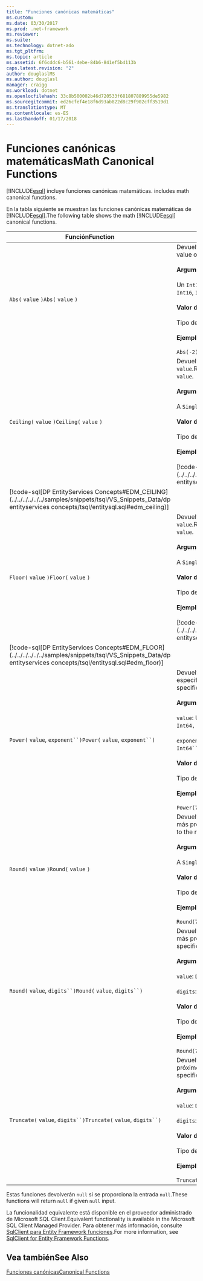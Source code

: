 ```yaml
---
title: "Funciones canónicas matemáticas"
ms.custom: 
ms.date: 03/30/2017
ms.prod: .net-framework
ms.reviewer: 
ms.suite: 
ms.technology: dotnet-ado
ms.tgt_pltfrm: 
ms.topic: article
ms.assetid: 6f6cddc6-b561-4ebe-84b6-841ef5b4113b
caps.latest.revision: "2"
author: douglaslMS
ms.author: douglasl
manager: craigg
ms.workload: dotnet
ms.openlocfilehash: 33c8b500002b46d720533f681807889955de5982
ms.sourcegitcommit: ed26cfef4e18f6d93ab822d8c29f902cff3519d1
ms.translationtype: MT
ms.contentlocale: es-ES
ms.lasthandoff: 01/17/2018
---
```

# <a name="math-canonical-functions"></a><span data-ttu-id="05cc4-102">Funciones canónicas matemáticas</span><span class="sxs-lookup"><span data-stu-id="05cc4-102">Math Canonical Functions</span></span>
[!INCLUDE[esql](../../../../../../includes/esql-md.md)]<span data-ttu-id="05cc4-103"> incluye funciones canónicas matemáticas.</span><span class="sxs-lookup"><span data-stu-id="05cc4-103"> includes math canonical functions.</span></span>  
  
 <span data-ttu-id="05cc4-104">En la tabla siguiente se muestran las funciones canónicas matemáticas de [!INCLUDE[esql](../../../../../../includes/esql-md.md)].</span><span class="sxs-lookup"><span data-stu-id="05cc4-104">The following table shows the math [!INCLUDE[esql](../../../../../../includes/esql-md.md)] canonical functions.</span></span>  
  
|<span data-ttu-id="05cc4-105">Función</span><span class="sxs-lookup"><span data-stu-id="05cc4-105">Function</span></span>|<span data-ttu-id="05cc4-106">Descripción</span><span class="sxs-lookup"><span data-stu-id="05cc4-106">Description</span></span>|  
|--------------|-----------------|  
|<span data-ttu-id="05cc4-107">`Abs(` `value` `)`</span><span class="sxs-lookup"><span data-stu-id="05cc4-107">`Abs(` `value` `)`</span></span>|<span data-ttu-id="05cc4-108">Devuelve el valor absoluto de `value`.</span><span class="sxs-lookup"><span data-stu-id="05cc4-108">Returns the absolute value of `value`.</span></span><br /><br /> <span data-ttu-id="05cc4-109">**Argumentos**</span><span class="sxs-lookup"><span data-stu-id="05cc4-109">**Arguments**</span></span><br /><br /> <span data-ttu-id="05cc4-110">Un `Int16`, `Int32`, `Int64`, `Byte`, `Single`, `Double`, y `Decimal`.</span><span class="sxs-lookup"><span data-stu-id="05cc4-110">An `Int16`, `Int32`, `Int64`, `Byte`, `Single`, `Double`, and `Decimal`.</span></span><br /><br /> <span data-ttu-id="05cc4-111">**Valor devuelto**</span><span class="sxs-lookup"><span data-stu-id="05cc4-111">**Return Value**</span></span><br /><br /> <span data-ttu-id="05cc4-112">Tipo de `value`.</span><span class="sxs-lookup"><span data-stu-id="05cc4-112">The type of `value`.</span></span><br /><br /> <span data-ttu-id="05cc4-113">**Ejemplo**</span><span class="sxs-lookup"><span data-stu-id="05cc4-113">**Example**</span></span><br /><br /> `Abs(-2)`|  
|<span data-ttu-id="05cc4-114">`Ceiling(` `value` `)`</span><span class="sxs-lookup"><span data-stu-id="05cc4-114">`Ceiling(` `value` `)`</span></span>|<span data-ttu-id="05cc4-115">Devuelve el menor entero que es mayor o igual que `value`.</span><span class="sxs-lookup"><span data-stu-id="05cc4-115">Returns the smallest integer that is not less than `value`.</span></span><br /><br /> <span data-ttu-id="05cc4-116">**Argumentos**</span><span class="sxs-lookup"><span data-stu-id="05cc4-116">**Arguments**</span></span><br /><br /> <span data-ttu-id="05cc4-117">A `Single`, `Double`, y `Decimal`.</span><span class="sxs-lookup"><span data-stu-id="05cc4-117">A `Single`, `Double`, and `Decimal`.</span></span><br /><br /> <span data-ttu-id="05cc4-118">**Valor devuelto**</span><span class="sxs-lookup"><span data-stu-id="05cc4-118">**Return Value**</span></span><br /><br /> <span data-ttu-id="05cc4-119">Tipo de `value`.</span><span class="sxs-lookup"><span data-stu-id="05cc4-119">The type of `value`.</span></span><br /><br /> <span data-ttu-id="05cc4-120">**Ejemplo**</span><span class="sxs-lookup"><span data-stu-id="05cc4-120">**Example**</span></span><br /><br /> [!code-csharp[DP EntityServices Concepts#EDM_CEILING](../../../../../../samples/snippets/csharp/VS_Snippets_Data/dp entityservices concepts/cs/entitysql.cs#edm_ceiling)]
 [!code-sql[DP EntityServices Concepts#EDM_CEILING](../../../../../../samples/snippets/tsql/VS_Snippets_Data/dp entityservices concepts/tsql/entitysql.sql#edm_ceiling)]|  
|<span data-ttu-id="05cc4-121">`Floor(` `value` `)`</span><span class="sxs-lookup"><span data-stu-id="05cc4-121">`Floor(` `value` `)`</span></span>|<span data-ttu-id="05cc4-122">Devuelve el mayor entero que es menor o igual que `value`.</span><span class="sxs-lookup"><span data-stu-id="05cc4-122">Returns the largest integer that is not greater than `value`.</span></span><br /><br /> <span data-ttu-id="05cc4-123">**Argumentos**</span><span class="sxs-lookup"><span data-stu-id="05cc4-123">**Arguments**</span></span><br /><br /> <span data-ttu-id="05cc4-124">A `Single`, `Double`, y `Decimal`.</span><span class="sxs-lookup"><span data-stu-id="05cc4-124">A `Single`, `Double`, and `Decimal`.</span></span><br /><br /> <span data-ttu-id="05cc4-125">**Valor devuelto**</span><span class="sxs-lookup"><span data-stu-id="05cc4-125">**Return Value**</span></span><br /><br /> <span data-ttu-id="05cc4-126">Tipo de `value`.</span><span class="sxs-lookup"><span data-stu-id="05cc4-126">The type of `value`.</span></span><br /><br /> <span data-ttu-id="05cc4-127">**Ejemplo**</span><span class="sxs-lookup"><span data-stu-id="05cc4-127">**Example**</span></span><br /><br /> [!code-csharp[DP EntityServices Concepts#EDM_FLOOR](../../../../../../samples/snippets/csharp/VS_Snippets_Data/dp entityservices concepts/cs/entitysql.cs#edm_floor)]
 [!code-sql[DP EntityServices Concepts#EDM_FLOOR](../../../../../../samples/snippets/tsql/VS_Snippets_Data/dp entityservices concepts/tsql/entitysql.sql#edm_floor)]|  
|<span data-ttu-id="05cc4-128">`Power(` `value`, `exponent``)`</span><span class="sxs-lookup"><span data-stu-id="05cc4-128">`Power(` `value`, `exponent``)`</span></span>|<span data-ttu-id="05cc4-129">Devuelve el resultado del `value` especificado al `exponent` especificado.</span><span class="sxs-lookup"><span data-stu-id="05cc4-129">Returns the result of the specified `value` to the specified `exponent`.</span></span><br /><br /> <span data-ttu-id="05cc4-130">**Argumentos**</span><span class="sxs-lookup"><span data-stu-id="05cc4-130">**Arguments**</span></span><br /><br /> <span data-ttu-id="05cc4-131">`value`: Un `Int32, Int64, Double`, o `Decimal`.</span><span class="sxs-lookup"><span data-stu-id="05cc4-131">`value`: An `Int32, Int64, Double`, or `Decimal`.</span></span><br /><br /> <span data-ttu-id="05cc4-132">`exponent`: Un `Int64``, Double`, o `Decimal`.</span><span class="sxs-lookup"><span data-stu-id="05cc4-132">`exponent`: An `Int64``, Double`, or `Decimal`.</span></span><br /><br /> <span data-ttu-id="05cc4-133">**Valor devuelto**</span><span class="sxs-lookup"><span data-stu-id="05cc4-133">**Return Value**</span></span><br /><br /> <span data-ttu-id="05cc4-134">Tipo de `value`.</span><span class="sxs-lookup"><span data-stu-id="05cc4-134">The type of `value`.</span></span><br /><br /> <span data-ttu-id="05cc4-135">**Ejemplo**</span><span class="sxs-lookup"><span data-stu-id="05cc4-135">**Example**</span></span><br /><br /> `Power(748.58,2)`|  
|<span data-ttu-id="05cc4-136">`Round(` `value` `)`</span><span class="sxs-lookup"><span data-stu-id="05cc4-136">`Round(` `value` `)`</span></span>|<span data-ttu-id="05cc4-137">Devuelve la parte entera de `value`, redondeada al entero más próximo.</span><span class="sxs-lookup"><span data-stu-id="05cc4-137">Returns the integer portion of `value`, rounded to the nearest integer.</span></span><br /><br /> <span data-ttu-id="05cc4-138">**Argumentos**</span><span class="sxs-lookup"><span data-stu-id="05cc4-138">**Arguments**</span></span><br /><br /> <span data-ttu-id="05cc4-139">A `Single`, `Double`, y `Decimal`.</span><span class="sxs-lookup"><span data-stu-id="05cc4-139">A `Single`, `Double`, and `Decimal`.</span></span><br /><br /> <span data-ttu-id="05cc4-140">**Valor devuelto**</span><span class="sxs-lookup"><span data-stu-id="05cc4-140">**Return Value**</span></span><br /><br /> <span data-ttu-id="05cc4-141">Tipo de `value`.</span><span class="sxs-lookup"><span data-stu-id="05cc4-141">The type of `value`.</span></span><br /><br /> <span data-ttu-id="05cc4-142">**Ejemplo**</span><span class="sxs-lookup"><span data-stu-id="05cc4-142">**Example**</span></span><br /><br /> `Round(748.58)`|  
|<span data-ttu-id="05cc4-143">`Round(` `value`, `digits``)`</span><span class="sxs-lookup"><span data-stu-id="05cc4-143">`Round(` `value`, `digits``)`</span></span>|<span data-ttu-id="05cc4-144">Devuelve `value`, redondeado a los `digits` especificados más próximos.</span><span class="sxs-lookup"><span data-stu-id="05cc4-144">Returns the `value`, rounded to the nearest specified `digits`.</span></span><br /><br /> <span data-ttu-id="05cc4-145">**Argumentos**</span><span class="sxs-lookup"><span data-stu-id="05cc4-145">**Arguments**</span></span><br /><br /> <span data-ttu-id="05cc4-146">`value`: `Double` o `Decimal`.</span><span class="sxs-lookup"><span data-stu-id="05cc4-146">`value`: `Double` or `Decimal`.</span></span><br /><br /> <span data-ttu-id="05cc4-147">`digits`: `Int16` o `Int32`.</span><span class="sxs-lookup"><span data-stu-id="05cc4-147">`digits`: `Int16` or `Int32`.</span></span><br /><br /> <span data-ttu-id="05cc4-148">**Valor devuelto**</span><span class="sxs-lookup"><span data-stu-id="05cc4-148">**Return Value**</span></span><br /><br /> <span data-ttu-id="05cc4-149">Tipo de `value`.</span><span class="sxs-lookup"><span data-stu-id="05cc4-149">The type of `value`.</span></span><br /><br /> <span data-ttu-id="05cc4-150">**Ejemplo**</span><span class="sxs-lookup"><span data-stu-id="05cc4-150">**Example**</span></span><br /><br /> `Round(748.58,1)`|  
|<span data-ttu-id="05cc4-151">`Truncate(` `value`, `digits``)`</span><span class="sxs-lookup"><span data-stu-id="05cc4-151">`Truncate(` `value`, `digits``)`</span></span>|<span data-ttu-id="05cc4-152">Devuelve `value`, truncado a los `digits` especificados más próximos.</span><span class="sxs-lookup"><span data-stu-id="05cc4-152">Returns the `value`, truncated to the nearest specified `digits`.</span></span><br /><br /> <span data-ttu-id="05cc4-153">**Argumentos**</span><span class="sxs-lookup"><span data-stu-id="05cc4-153">**Arguments**</span></span><br /><br /> <span data-ttu-id="05cc4-154">`value`: `Double` o `Decimal`.</span><span class="sxs-lookup"><span data-stu-id="05cc4-154">`value`: `Double` or `Decimal`.</span></span><br /><br /> <span data-ttu-id="05cc4-155">`digits`: `Int16` o `Int32`.</span><span class="sxs-lookup"><span data-stu-id="05cc4-155">`digits`: `Int16` or `Int32`.</span></span><br /><br /> <span data-ttu-id="05cc4-156">**Valor devuelto**</span><span class="sxs-lookup"><span data-stu-id="05cc4-156">**Return Value**</span></span><br /><br /> <span data-ttu-id="05cc4-157">Tipo de `value`.</span><span class="sxs-lookup"><span data-stu-id="05cc4-157">The type of `value`.</span></span><br /><br /> <span data-ttu-id="05cc4-158">**Ejemplo**</span><span class="sxs-lookup"><span data-stu-id="05cc4-158">**Example**</span></span><br /><br /> `Truncate(748.58,1)`|  
  
 <span data-ttu-id="05cc4-159">Estas funciones devolverán `null` si se proporciona la entrada `null`.</span><span class="sxs-lookup"><span data-stu-id="05cc4-159">These functions will return `null` if given `null` input.</span></span>  
  
 <span data-ttu-id="05cc4-160">La funcionalidad equivalente está disponible en el proveedor administrado de Microsoft SQL Client.</span><span class="sxs-lookup"><span data-stu-id="05cc4-160">Equivalent functionality is available in the Microsoft SQL Client Managed Provider.</span></span> <span data-ttu-id="05cc4-161">Para obtener más información, consulte [SqlClient para Entity Framework funciones](../../../../../../docs/framework/data/adonet/ef/sqlclient-for-ef-functions.md).</span><span class="sxs-lookup"><span data-stu-id="05cc4-161">For more information, see [SqlClient for Entity Framework Functions](../../../../../../docs/framework/data/adonet/ef/sqlclient-for-ef-functions.md).</span></span>  
  
## <a name="see-also"></a><span data-ttu-id="05cc4-162">Vea también</span><span class="sxs-lookup"><span data-stu-id="05cc4-162">See Also</span></span>  
 [<span data-ttu-id="05cc4-163">Funciones canónicas</span><span class="sxs-lookup"><span data-stu-id="05cc4-163">Canonical Functions</span></span>](../../../../../../docs/framework/data/adonet/ef/language-reference/canonical-functions.md)

